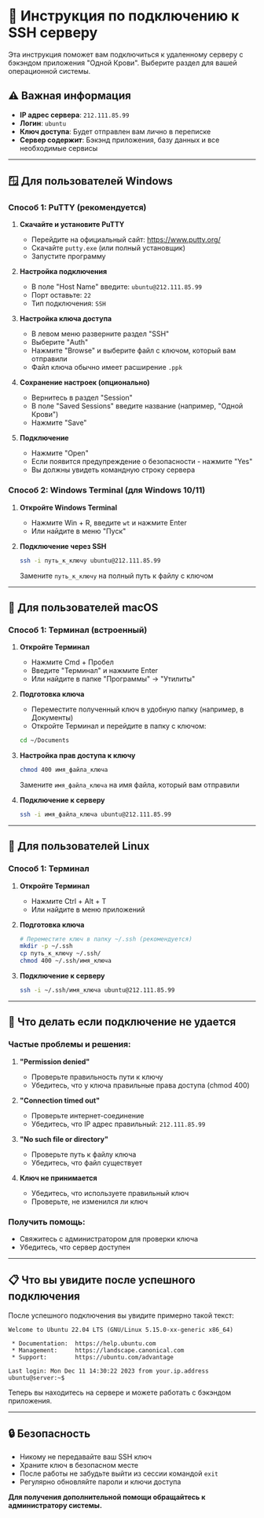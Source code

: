 # 📡 Инструкция по подключению к SSH серверу

Эта инструкция поможет вам подключиться к удаленному серверу с бэкэндом приложения "Одной Крови". Выберите раздел для вашей операционной системы.

## ⚠️ Важная информация

- **IP адрес сервера**: `212.111.85.99`
- **Логин**: `ubuntu`
- **Ключ доступа**: Будет отправлен вам лично в переписке
- **Сервер содержит**: Бэкэнд приложения, базу данных и все необходимые сервисы

---

## 🪟 Для пользователей Windows

### Способ 1: PuTTY (рекомендуется)

1. **Скачайте и установите PuTTY**
   - Перейдите на официальный сайт: https://www.putty.org/
   - Скачайте `putty.exe` (или полный установщик)
   - Запустите программу

2. **Настройка подключения**
   - В поле "Host Name" введите: `ubuntu@212.111.85.99`
   - Порт оставьте: `22`
   - Тип подключения: `SSH`

3. **Настройка ключа доступа**
   - В левом меню разверните раздел "SSH"
   - Выберите "Auth"
   - Нажмите "Browse" и выберите файл с ключом, который вам отправили
   - Файл ключа обычно имеет расширение `.ppk`

4. **Сохранение настроек (опционально)**
   - Вернитесь в раздел "Session"
   - В поле "Saved Sessions" введите название (например, "Одной Крови")
   - Нажмите "Save"

5. **Подключение**
   - Нажмите "Open"
   - Если появится предупреждение о безопасности - нажмите "Yes"
   - Вы должны увидеть командную строку сервера

### Способ 2: Windows Terminal (для Windows 10/11)

1. **Откройте Windows Terminal**
   - Нажмите Win + R, введите `wt` и нажмите Enter
   - Или найдите в меню "Пуск"

2. **Подключение через SSH**
   ```bash
   ssh -i путь_к_ключу ubuntu@212.111.85.99
   ```
   Замените `путь_к_ключу` на полный путь к файлу с ключом

---

## 🍎 Для пользователей macOS

### Способ 1: Терминал (встроенный)

1. **Откройте Терминал**
   - Нажмите Cmd + Пробел
   - Введите "Терминал" и нажмите Enter
   - Или найдите в папке "Программы" → "Утилиты"

2. **Подготовка ключа**
   - Переместите полученный ключ в удобную папку (например, в Документы)
   - Откройте Терминал и перейдите в папку с ключом:
   ```bash
   cd ~/Documents
   ```

3. **Настройка прав доступа к ключу**
   ```bash
   chmod 400 имя_файла_ключа
   ```
   Замените `имя_файла_ключа` на имя файла, который вам отправили

4. **Подключение к серверу**
   ```bash
   ssh -i имя_файла_ключа ubuntu@212.111.85.99
   ```

---

## 🐧 Для пользователей Linux

### Способ 1: Терминал

1. **Откройте Терминал**
   - Нажмите Ctrl + Alt + T
   - Или найдите в меню приложений

2. **Подготовка ключа**
   ```bash
   # Переместите ключ в папку ~/.ssh (рекомендуется)
   mkdir -p ~/.ssh
   cp путь_к_ключу ~/.ssh/
   chmod 400 ~/.ssh/имя_ключа
   ```

3. **Подключение к серверу**
   ```bash
   ssh -i ~/.ssh/имя_ключа ubuntu@212.111.85.99
   ```

---

## 🔧 Что делать если подключение не удается

### Частые проблемы и решения:

1. **"Permission denied"**
   - Проверьте правильность пути к ключу
   - Убедитесь, что у ключа правильные права доступа (chmod 400)

2. **"Connection timed out"**
   - Проверьте интернет-соединение
   - Убедитесь, что IP адрес правильный: `212.111.85.99`

3. **"No such file or directory"**
   - Проверьте путь к файлу ключа
   - Убедитесь, что файл существует

4. **Ключ не принимается**
   - Убедитесь, что используете правильный ключ
   - Проверьте, не изменился ли ключ

### Получить помощь:
- Свяжитесь с администратором для проверки ключа
- Убедитесь, что сервер доступен

---

## 📋 Что вы увидите после успешного подключения

После успешного подключения вы увидите примерно такой текст:
```
Welcome to Ubuntu 22.04 LTS (GNU/Linux 5.15.0-xx-generic x86_64)

 * Documentation:  https://help.ubuntu.com
 * Management:     https://landscape.canonical.com
 * Support:        https://ubuntu.com/advantage

Last login: Mon Dec 11 14:30:22 2023 from your.ip.address
ubuntu@server:~$
```

Теперь вы находитесь на сервере и можете работать с бэкэндом приложения.

---

## 🔒 Безопасность

- Никому не передавайте ваш SSH ключ
- Храните ключ в безопасном месте
- После работы не забудьте выйти из сессии командой `exit`
- Регулярно обновляйте пароли и ключи доступа

**Для получения дополнительной помощи обращайтесь к администратору системы.**
